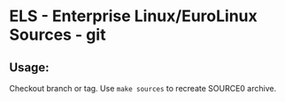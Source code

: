 # ELS - Enterprise Linux/EuroLinux Sources - git
 
## Usage:
  Checkout branch or tag. Use `make sources` to recreate  SOURCE0 archive.
